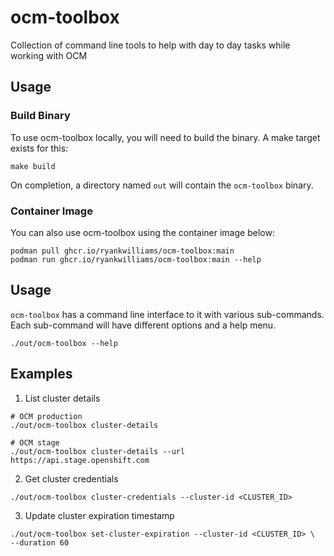 # ocm-toolbox

Collection of command line tools to help with day to day tasks while working with OCM

## Usage

### Build Binary

To use ocm-toolbox locally, you will need to build the binary. A make
target exists for this:

```shell
make build
```

On completion, a directory named `out` will contain the `ocm-toolbox`
binary.

### Container Image

You can also use ocm-toolbox using the container image below:

```shell
podman pull ghcr.io/ryankwilliams/ocm-toolbox:main
podman run ghcr.io/ryankwilliams/ocm-toolbox:main --help
```

## Usage

`ocm-toolbox` has a command line interface to it with various sub-commands.
Each sub-command will have different options and a help menu.

```shell
./out/ocm-toolbox --help
```

## Examples

1. List cluster details

```shell
# OCM production
./out/ocm-toolbox cluster-details

# OCM stage
./out/ocm-toolbox cluster-details --url https://api.stage.openshift.com
```

2. Get cluster credentials

```shell
./out/ocm-toolbox cluster-credentials --cluster-id <CLUSTER_ID>
```

3. Update cluster expiration timestamp

```shell
./out/ocm-toolbox set-cluster-expiration --cluster-id <CLUSTER_ID> \
--duration 60
```
